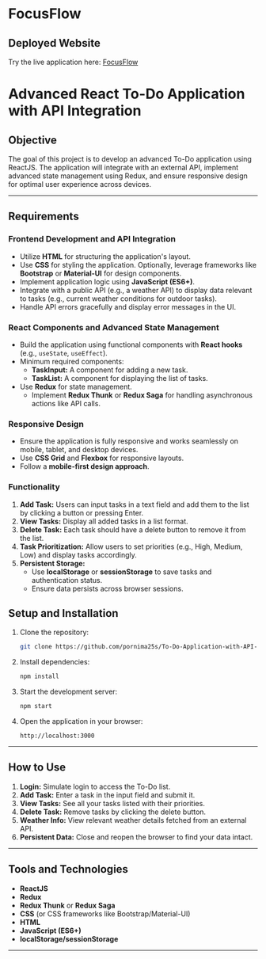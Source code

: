 # FocusFlow

## Deployed Website
Try the live application here: [FocusFlow](https://focusflow-three.vercel.app/login)

# Advanced React To-Do Application with API Integration

## Objective
The goal of this project is to develop an advanced To-Do application using ReactJS. The application will integrate with an external API, implement advanced state management using Redux, and ensure responsive design for optimal user experience across devices.

---

## Requirements

### **Frontend Development and API Integration**
- Utilize **HTML** for structuring the application's layout.
- Use **CSS** for styling the application. Optionally, leverage frameworks like **Bootstrap** or **Material-UI** for design components.
- Implement application logic using **JavaScript (ES6+)**.
- Integrate with a public API (e.g., a weather API) to display data relevant to tasks (e.g., current weather conditions for outdoor tasks).
- Handle API errors gracefully and display error messages in the UI.

### **React Components and Advanced State Management**
- Build the application using functional components with **React hooks** (e.g., `useState`, `useEffect`).
- Minimum required components:
  - **TaskInput:** A component for adding a new task.
  - **TaskList:** A component for displaying the list of tasks.
- Use **Redux** for state management.
  - Implement **Redux Thunk** or **Redux Saga** for handling asynchronous actions like API calls.

### **Responsive Design**
- Ensure the application is fully responsive and works seamlessly on mobile, tablet, and desktop devices.
- Use **CSS Grid** and **Flexbox** for responsive layouts.
- Follow a **mobile-first design approach**.

### **Functionality**
1. **Add Task:** Users can input tasks in a text field and add them to the list by clicking a button or pressing Enter.
2. **View Tasks:** Display all added tasks in a list format.
3. **Delete Task:** Each task should have a delete button to remove it from the list.
4. **Task Prioritization:** Allow users to set priorities (e.g., High, Medium, Low) and display tasks accordingly.
5. **Persistent Storage:**
   - Use **localStorage** or **sessionStorage** to save tasks and authentication status.
   - Ensure data persists across browser sessions.

## Setup and Installation

1. Clone the repository:
   ```bash
   git clone https://github.com/pornima25s/To-Do-Application-with-API-Integration.git
   ```

2. Install dependencies:
   ```bash
   npm install
   ```

3. Start the development server:
   ```bash
   npm start
   ```

4. Open the application in your browser:
   ```
   http://localhost:3000
   ```

---

## How to Use

1. **Login:** Simulate login to access the To-Do list.
2. **Add Task:** Enter a task in the input field and submit it.
3. **View Tasks:** See all your tasks listed with their priorities.
4. **Delete Task:** Remove tasks by clicking the delete button.
5. **Weather Info:** View relevant weather details fetched from an external API.
6. **Persistent Data:** Close and reopen the browser to find your data intact.

---

## Tools and Technologies
- **ReactJS**
- **Redux**
- **Redux Thunk** or **Redux Saga**
- **CSS** (or CSS frameworks like Bootstrap/Material-UI)
- **HTML**
- **JavaScript (ES6+)**
- **localStorage/sessionStorage**

---
